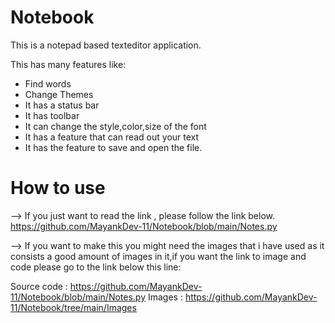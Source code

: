 # Notebook 
This is a notepad based texteditor application.

This has many features like:
* Find words
* Change Themes
* It has a status bar
* It has toolbar
* It can change the style,color,size of the font
* It has a feature that can read out your text
* It has the feature to save and open the file.


# How to use
--> If you just want to read the link , please follow the link below.<br>
https://github.com/MayankDev-11/Notebook/blob/main/Notes.py


--> If you want to make this you might need the images that i have used as it consists a good amount of images in it,if you want the link to image and code
please go to the link below this line:<br>

Source code : https://github.com/MayankDev-11/Notebook/blob/main/Notes.py
Images : https://github.com/MayankDev-11/Notebook/tree/main/Images
